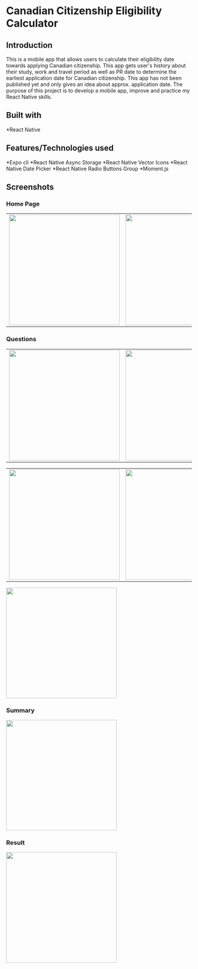 # Canadian Citizenship Eligibility Calculator

## Introduction

This is a mobile app that allows users to calculate their eligibility date towards applying Canadian citizenship. This app gets user's history about their study, work and travel period as well as PR date to determine the earliest application date for Canadian citizenship. This app has not been published yet and only gives an idea about approx. application date. The purpose of this project is to develop a mobile app, improve and practice my React Native skills.

## Built with

\*React Native

## Features/Technologies used

*Expo cli
*React Native Async Storage
*React Native Vector Icons
*React Native Date Picker
*React Native Radio Buttons Group
*Moment.js

## Screenshots

### Home Page

<table style="border:none">
 <tr style="border:none">
  <td><img src="./_screenshots/home-page.png" width="300"/></td>
  <td><img src="./_screenshots/home-page-history.png" width="300"/></td>
 </tr>
</table>

### Questions

<table>
 <tr style="border:none">
   <td><img src="./_screenshots/study-question.png" width="300"/></td>
   <td><img src="./_screenshots/date-picker.png" width="300"/></td>
   </tr>
</table>

<table>
 <tr>
   <td><img src="./_screenshots/date-picker.png" width="300"/></td>
   <td><img src="./_screenshots/pr-date.png" width="300"/></td>
 </tr>
</table>

 <img src="./_screenshots/travel.png" width="300"/>

### Summary

<img src="./_screenshots/summary.png" width="300"/>

### Result

<img src="./_screenshots/result.png" width="300"/>
